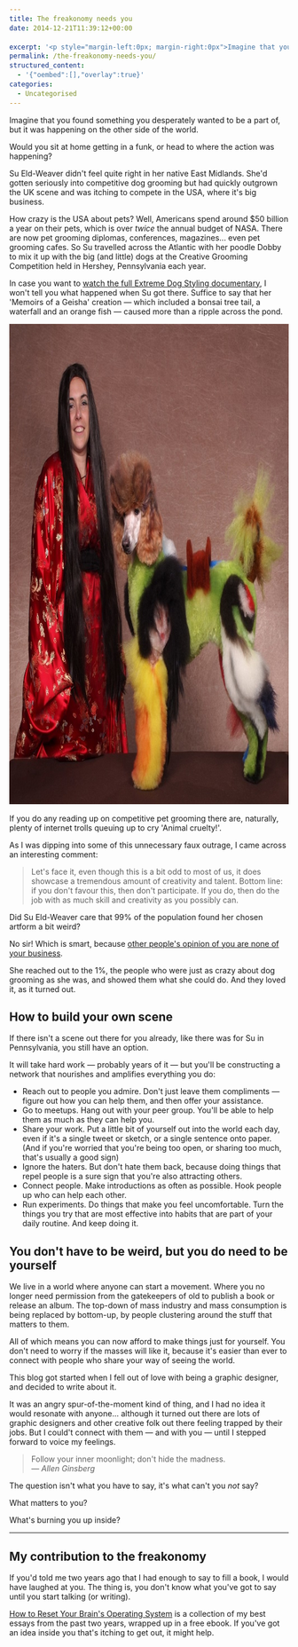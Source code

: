 ```yaml
---
title: The freakonomy needs you
date: 2014-12-21T11:39:12+00:00

excerpt: '<p style="margin-left:0px; margin-right:0px">Imagine that you found something you desperately wanted to be a part of, but it was happening on the other side of the world.&nbsp;Would you sit at home getting in a funk, or head to where the action was happening?</p>'layout: post
permalink: /the-freakonomy-needs-you/
structured_content:
  - '{"oembed":[],"overlay":true}'
categories:
  - Uncategorised
---
```

Imagine that you found something you desperately wanted to be a part of, but it was happening on the other side of the world.

Would you sit at home getting in a funk, or head to where the action was happening?

Su Eld-Weaver didn't feel quite right in her native East Midlands. She'd gotten seriously into competitive dog grooming but had quickly outgrown the UK scene and was itching to compete in the USA, where it's big business.

How crazy is the USA about pets? Well, Americans spend around $50 billion a year on their pets, which is over <em>twice</em> the annual budget of NASA. There are now pet grooming diplomas, conferences, magazines... even pet grooming cafes. So Su travelled across the Atlantic with her poodle Dobby to mix it up with the big (and little) dogs at the Creative Grooming Competition held in Hershey, Pennsylvania each year.

In case you want to <a href="http://www.channel4.com/programmes/extreme-dog-styling/on-demand">watch the full Extreme Dog Styling documentary</a>, I won't tell you what happened when Su got there. Suffice to say that her 'Memoirs of a Geisha' creation — which included a bonsai tree tail, a waterfall and an orange fish — caused more than a ripple across the pond.

<img src="/media/freakonomy.jpg" alt="" width="1000" height="866" class="alignnone size-full wp-image-1942" />

If you do any reading up on competitive pet grooming there are, naturally, plenty of internet trolls queuing up to cry 'Animal cruelty!'.

As I was dipping into some of this unnecessary faux outrage, I came across an interesting comment:

<blockquote>
  Let's face it, even though this is a bit odd to most of us, it does showcase a tremendous amount of creativity and talent. Bottom line: if you don't favour this, then don't participate. If you do, then do the job with as much skill and creativity as you possibly can.
</blockquote>

Did Su Eld-Weaver care that 99% of the population found her chosen artform a bit weird?

No sir! Which is smart, because <a href="http://greig.cc/journal/2014/10/other-peoples-opinion">other people's opinion of you are none of your business</a>.

She reached out to the 1%, the people who were just as crazy about dog grooming as she was, and showed them what she could do. And they loved it, as it turned out.

<h2 id="howtobuildyourownscene">How to build your own scene</h2>

If there isn't a scene out there for you already, like there was for Su in Pennsylvania, you still have an option.

It will take hard work — probably years of it — but you'll be constructing a network that nourishes and amplifies everything you do:

<ul>
<li>Reach out to people you admire. Don't just leave them compliments — figure out how you can help them, and then offer your assistance.</li>
<li>Go to meetups. Hang out with your peer group. You'll be able to help them as much as they can help you.</li>
<li>Share your work. Put a little bit of yourself out into the world each day, even if it's a single tweet or sketch, or a single sentence onto paper. (And if you're worried that you're being too open, or sharing too much, that's usually a good sign)</li>
<li>Ignore the haters. But don't hate them back, because doing things that repel people is a sure sign that you're also attracting others.</li>
<li>Connect people. Make introductions as often as possible. Hook people up who can help each other.</li>
<li>Run experiments. Do things that make you feel uncomfortable. Turn the things you try that are most effective into habits that are part of your daily routine. And keep doing it.</li>
</ul>

<h2 id="youdonthavetobeweirdbutyoudoneedtobeyourself">You don't have to be weird, but you do need to be yourself</h2>

We live in a world where anyone can start a movement. Where you no longer need permission from the gatekeepers of old to publish a book or release an album. The top-down of mass industry and mass consumption is being replaced by bottom-up, by people clustering around the stuff that matters to them.

All of which means you can now afford to make things just for yourself. You don't need to worry if the masses will like it, because it's easier than ever to connect with people who share your way of seeing the world.

This blog got started when I fell out of love with being a graphic designer, and decided to write about it.

It was an angry spur-of-the-moment kind of thing, and I had no idea it would resonate with anyone... although it turned out there are lots of graphic designers and other creative folk out there feeling trapped by their jobs. But I could't connect with them — and with you — until I stepped forward to voice my feelings.

<blockquote>
  Follow your inner moonlight; don't hide the madness. <br>
  <em>— Allen Ginsberg</em>
</blockquote>

The question isn't what you have to say, it's what can't you <em>not</em> say?

What matters to you?

What's burning you up inside?</p>

<hr />

<h2 id="mycontributiontothefreakonomy">My contribution to the freakonomy</h2>

If you'd told me two years ago that I had enough to say to fill a book, I would have laughed at you. The thing is, you don't know what you've got to say until you start talking (or writing).

<a href="https://gum.co/reset-your-brain">How to Reset Your Brain's Operating System</a> is a collection of my best essays from the past two years, wrapped up in a free ebook. If you've got an idea inside you that's itching to get out, it might help.